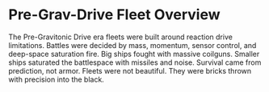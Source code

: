 # Pre-Grav-Drive Fleet Overview

The Pre-Gravitonic Drive era fleets were built around reaction drive limitations. Battles were decided by mass, momentum, sensor control, and deep-space saturation fire. Big ships fought with massive coilguns. Smaller ships saturated the battlespace with missiles and noise. Survival came from prediction, not armor. Fleets were not beautiful. They were bricks thrown with precision into the black.
